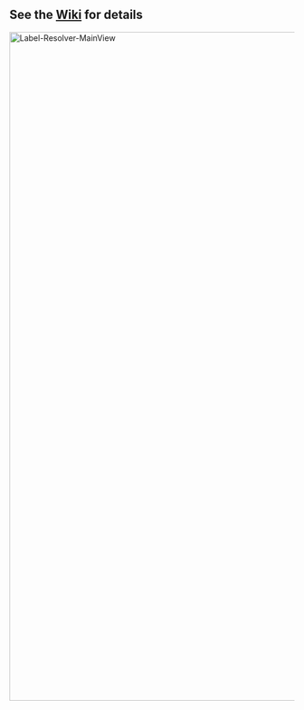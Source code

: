 ## See the [Wiki](https://github.com/gilburns/Label-Resolver/wiki) for details

<img width="1180" alt="Label-Resolver-MainView" src="https://github.com/user-attachments/assets/871750b6-a04c-43a0-99ed-bcf2e25d4657" />
